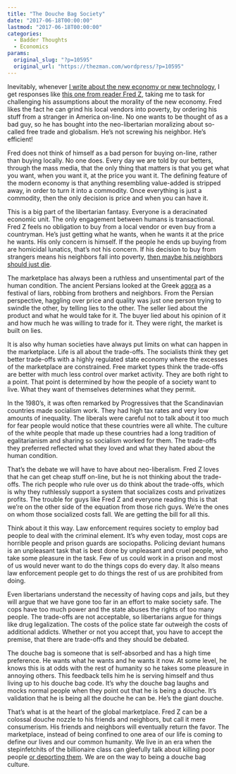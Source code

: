 ```yaml
---
title: "The Douche Bag Society"
date: "2017-06-18T00:00:00"
lastmod: "2017-06-18T00:00:00"
categories:
  - Badder Thoughts
  - Economics
params:
  original_slug: "?p=10595"
  original_url: "https://thezman.com/wordpress/?p=10595"
---
```


Inevitably, whenever
<a href="http://thezman.com/wordpress/?p=10561" rel="noopener"
target="_blank">I write about the new economy or new technology</a>, I
get responses like
<a href="http://thezman.com/wordpress/?p=10561#comment-35771"
rel="noopener" target="_blank">this one from reader Fred Z</a>, taking
me to task for challenging his assumptions about the morality of the new
economy. Fred likes the fact he can grind his local vendors into
poverty, by ordering his stuff from a stranger in America on-line. No
one wants to be thought of as a bad guy, so he has bought into the
neo-libertarian moralizing about so-called free trade and globalism.
He’s not screwing his neighbor. He’s efficient!

Fred does not think of himself as a bad person for buying on-line,
rather than buying locally. No one does. Every day we are told by our
betters, through the mass media, that the only thing that matters is
that you get what you want, when you want it, at the price you want it.
The defining feature of the modern economy is that anything resembling
value-added is stripped away, in order to turn it into a commodity. Once
everything is just a commodity, then the only decision is price and when
you can have it.

This is a big part of the libertarian fantasy. Everyone is a deracinated
economic unit. The only engagement between humans is transactional. Fred
Z feels no obligation to buy from a local vendor or even buy from a
countryman. He’s just getting what he wants, when he wants it at the
price he wants. His only concern is himself. If the people he ends up
buying from are homicidal lunatics, that’s not his concern. If his
decision to buy from strangers means his neighbors fall into poverty, <a
href="https://www.nationalreview.com/nrd/articles/432569/father-f-hrer"
rel="noopener" target="_blank">then maybe his neighbors should just
die</a>.

The marketplace has always been a ruthless and unsentimental part of the
human condition. The ancient Persians looked at the Greek
<a href="https://en.wikipedia.org/wiki/Agora" rel="noopener"
target="_blank">agora</a> as a festival of liars, robbing from brothers
and neighbors. From the Persian perspective, haggling over price and
quality was just one person trying to swindle the other, by telling lies
to the other. The seller lied about the product and what he would take
for it. The buyer lied about his opinion of it and how much he was
willing to trade for it. They were right, the market is built on lies.

It is also why human societies have always put limits on what can happen
in the marketplace. Life is all about the trade-offs. The socialists
think they get better trade-offs with a highly regulated state economy
where the excesses of the marketplace are constrained. Free market types
think the trade-offs are better with much less control over market
activity. They are both right to a point. That point is determined by
how the people of a society want to live. What they want of themselves
determines what they permit.

In the 1980’s, it was often remarked by Progressives that the
Scandinavian countries made socialism work. They had high tax rates and
very low amounts of inequality. The liberals were careful not to talk
about it too much for fear people would notice that these countries were
all white. The culture of the white people that made up these countries
had a long tradition of egalitarianism and sharing so socialism worked
for them. The trade-offs they preferred reflected what they loved and
what they hated about the human condition.

That’s the debate we will have to have about neo-liberalism. Fred Z
loves that he can get cheap stuff on-line, but he is not thinking about
the trade-offs. The rich people who rule over us do think about the
trade-offs, which is why they ruthlessly support a system that
socializes costs and privatizes profits. The trouble for guys like Fred
Z and everyone reading this is that we’re on the other side of the
equation from those rich guys. We’re the ones on whom those socialized
costs fall. We are getting the bill for all this.

Think about it this way. Law enforcement requires society to employ bad
people to deal with the criminal element. It’s why even today, most cops
are horrible people and prison guards are sociopaths. Policing deviant
humans is an unpleasant task that is best done by unpleasant and cruel
people, who take some pleasure in the task. Few of us could work in a
prison and most of us would never want to do the things cops do every
day. It also means law enforcement people get to do things the rest of
us are prohibited from doing.

Even libertarians understand the necessity of having cops and jails, but
they will argue that we have gone too far in an effort to make society
safe. The cops have too much power and the state abuses the rights of
too many people. The trade-offs are not acceptable, so libertarians
argue for things like drug legalization. The costs of the police state
far outweigh the costs of additional addicts. Whether or not you accept
that, you have to accept the premise, that there are trade-offs and they
should be debated.

The douche bag is someone that is self-absorbed and has a high time
preference. He wants what he wants and he wants it now. At some level,
he knows this is at odds with the rest of humanity so he takes some
pleasure in annoying others. This feedback tells him he is serving
himself and thus living up to his douche bag code. It’s why the douche
bag laughs and mocks normal people when they point out that he is being
a douche. It’s validation that he is being all the douche he can be.
He’s the giant douche.

That’s what is at the heart of the global marketplace. Fred Z can be a
colossal douche nozzle to his friends and neighbors, but call it mere
consumerism. His friends and neighbors will eventually return the favor.
The marketplace, instead of being confined to one area of our life is
coming to define our lives and our common humanity. We live in an era
when the stepinfetchits of the billionaire class can gleefully talk
about killing poor people <a
href="https://www.nytimes.com/2017/06/16/opinion/only-mass-deportation-can-save-america.html?smid=tw-nytopinion&amp;smtyp=cur&amp;_r=1"
rel="noopener" target="_blank">or deporting them</a>. We are on the way
to being a douche bag culture.
